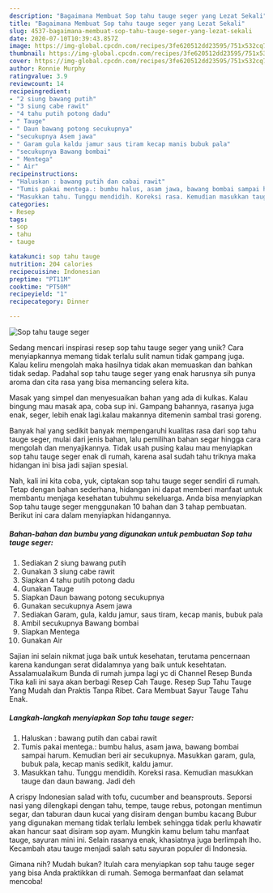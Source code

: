 ```yaml
---
description: "Bagaimana Membuat Sop tahu tauge seger yang Lezat Sekali"
title: "Bagaimana Membuat Sop tahu tauge seger yang Lezat Sekali"
slug: 4537-bagaimana-membuat-sop-tahu-tauge-seger-yang-lezat-sekali
date: 2020-07-10T10:39:43.857Z
image: https://img-global.cpcdn.com/recipes/3fe620512dd23595/751x532cq70/sop-tahu-tauge-seger-foto-resep-utama.jpg
thumbnail: https://img-global.cpcdn.com/recipes/3fe620512dd23595/751x532cq70/sop-tahu-tauge-seger-foto-resep-utama.jpg
cover: https://img-global.cpcdn.com/recipes/3fe620512dd23595/751x532cq70/sop-tahu-tauge-seger-foto-resep-utama.jpg
author: Ronnie Murphy
ratingvalue: 3.9
reviewcount: 14
recipeingredient:
- "2 siung bawang putih"
- "3 siung cabe rawit"
- "4 tahu putih potong dadu"
- " Tauge"
- " Daun bawang potong secukupnya"
- "secukupnya Asem jawa"
- " Garam gula kaldu jamur saus tiram kecap manis bubuk pala"
- "secukupnya Bawang bombai"
- " Mentega"
- " Air"
recipeinstructions:
- "Haluskan : bawang putih dan cabai rawit"
- "Tumis pakai mentega.: bumbu halus, asam jawa, bawang bombai sampai harum. Kemudian beri air secukupnya. Masukkan garam, gula, bubuk pala, kecap manis sedikit, kaldu jamur."
- "Masukkan tahu. Tunggu mendidih. Koreksi rasa. Kemudian masukkan tauge dan daun bawang. Jadi deh"
categories:
- Resep
tags:
- sop
- tahu
- tauge

katakunci: sop tahu tauge 
nutrition: 204 calories
recipecuisine: Indonesian
preptime: "PT11M"
cooktime: "PT50M"
recipeyield: "1"
recipecategory: Dinner

---
```



![Sop tahu tauge seger](https://img-global.cpcdn.com/recipes/3fe620512dd23595/751x532cq70/sop-tahu-tauge-seger-foto-resep-utama.jpg)

Sedang mencari inspirasi resep sop tahu tauge seger yang unik? Cara menyiapkannya memang tidak terlalu sulit namun tidak gampang juga. Kalau keliru mengolah maka hasilnya tidak akan memuaskan dan bahkan tidak sedap. Padahal sop tahu tauge seger yang enak harusnya sih punya aroma dan cita rasa yang bisa memancing selera kita.

Masak yang simpel dan menyesuaikan bahan yang ada di kulkas. Kalau bingung mau masak apa, coba sup ini. Gampang bahannya, rasanya juga enak, seger, lebih enak lagi.kalau makannya ditemenin sambal trasi goreng.

Banyak hal yang sedikit banyak mempengaruhi kualitas rasa dari sop tahu tauge seger, mulai dari jenis bahan, lalu pemilihan bahan segar hingga cara mengolah dan menyajikannya. Tidak usah pusing kalau mau menyiapkan sop tahu tauge seger enak di rumah, karena asal sudah tahu triknya maka hidangan ini bisa jadi sajian spesial.


Nah, kali ini kita coba, yuk, ciptakan sop tahu tauge seger sendiri di rumah. Tetap dengan bahan sederhana, hidangan ini dapat memberi manfaat untuk membantu menjaga kesehatan tubuhmu sekeluarga. Anda bisa menyiapkan Sop tahu tauge seger menggunakan 10 bahan dan 3 tahap pembuatan. Berikut ini cara dalam menyiapkan hidangannya.

<!--inarticleads1-->

##### Bahan-bahan dan bumbu yang digunakan untuk pembuatan Sop tahu tauge seger:

1. Sediakan 2 siung bawang putih
1. Gunakan 3 siung cabe rawit
1. Siapkan 4 tahu putih potong dadu
1. Gunakan  Tauge
1. Siapkan  Daun bawang potong secukupnya
1. Gunakan secukupnya Asem jawa
1. Sediakan  Garam, gula, kaldu jamur, saus tiram, kecap manis, bubuk pala
1. Ambil secukupnya Bawang bombai
1. Siapkan  Mentega
1. Gunakan  Air


Sajian ini selain nikmat juga baik untuk kesehatan, terutama pencernaan karena kandungan serat didalamnya yang baik untuk kesehtatan. Assalamualaikum Bunda di rumah jumpa lagi yc di Channel Resep Bunda Tika kali ini saya akan berbagi Resep Cah Tauge. Resep Sup Tahu Tauge Yang Mudah dan Praktis Tanpa Ribet. Cara Membuat Sayur Tauge Tahu Enak. 

<!--inarticleads2-->

##### Langkah-langkah menyiapkan Sop tahu tauge seger:

1. Haluskan : bawang putih dan cabai rawit
1. Tumis pakai mentega.: bumbu halus, asam jawa, bawang bombai sampai harum. Kemudian beri air secukupnya. Masukkan garam, gula, bubuk pala, kecap manis sedikit, kaldu jamur.
1. Masukkan tahu. Tunggu mendidih. Koreksi rasa. Kemudian masukkan tauge dan daun bawang. Jadi deh


A crispy Indonesian salad with tofu, cucumber and beansprouts. Seporsi nasi yang dilengkapi dengan tahu, tempe, tauge rebus, potongan mentimun segar, dan taburan daun kucai yang disiram dengan bumbu kacang Bubur yang digunakan memang tidak terlalu lembek sehingga tidak perlu khawatir akan hancur saat disiram sop ayam. Mungkin kamu belum tahu manfaat tauge, sayuran mini ini. Selain rasanya enak, khasiatnya juga berlimpah lho. Kecambah atau tauge menjadi salah satu sayuran populer di Indonesia. 

Gimana nih? Mudah bukan? Itulah cara menyiapkan sop tahu tauge seger yang bisa Anda praktikkan di rumah. Semoga bermanfaat dan selamat mencoba!
